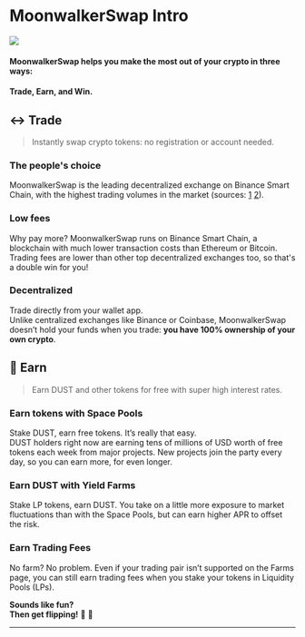 # MoonwalkerSwap Intro

![](.gitbook/assets/masthead-twitter-3-%20%281%29%20%281%29.png)


#### MoonwalkerSwap helps you make the most out of your crypto in three ways:

#### Trade, Earn, and Win.


## ↔️ Trade

> Instantly swap crypto tokens: no registration or account needed.

### The people's choice

MoonwalkerSwap is the leading decentralized exchange on Binance Smart Chain, with the highest trading volumes in the market \(sources: [1](https://www.coingecko.com/en/exchanges/decentralized) [2](https://coinmarketcap.com/rankings/exchanges/dex/)\).

### Low fees

Why pay more? MoonwalkerSwap runs on Binance Smart Chain, a blockchain with much lower transaction costs than Ethereum or Bitcoin.   
Trading fees are lower than other top decentralized exchanges too, so that's a double win for you!

### Decentralized

Trade directly from your wallet app.   
Unlike centralized exchanges like Binance or Coinbase, MoonwalkerSwap doesn’t hold your funds when you trade: **you have 100% ownership of your own crypto**. 

## 💸 Earn

> Earn DUST and other tokens for free with super high interest rates.

### Earn tokens with Space Pools

Stake DUST, earn free tokens. It’s really that easy.   
DUST holders right now are earning tens of millions of USD worth of free tokens each week from major projects. New projects join the party every day, so you can earn more, for even longer.

### Earn DUST with Yield Farms

Stake LP tokens, earn DUST. You take on a little more exposure to market fluctuations than with the Space Pools, but can earn higher APR to offset the risk.

### Earn Trading Fees

No farm? No problem. Even if your trading pair isn’t supported on the Farms page, you can still earn trading fees when you stake your tokens in Liquidity Pools \(LPs\).



**Sounds like fun?  
Then get flipping!** 🐰 🥞  
****

